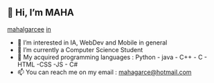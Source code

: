 ## 👋 Hi, I’m **MAHA**

[mahalgarcee](https://github.com/mahalgarcee) [in](https://www.linkedin.com/in/el-garce-maha-b96758206)
- 👀 I’m interested in IA, WebDev and Mobile in general
- 🌱 I’m currently a Computer Science Student
- 💞️ My acquired programming languages : Python - java - C++ - C - HTML -CSS -JS - C#
- 📫 You can reach me on my email : mahagarce@hotmail.com

<!---
mahalgarcee/mahalgarcee is a ✨ special ✨ repository because its `README.md` (this file) appears on your GitHub profile.
You can click the Preview link to take a look at your changes.
--->
